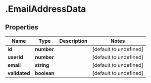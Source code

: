 # .EmailAddressData

## Properties

Name | Type | Description | Notes
------------ | ------------- | ------------- | -------------
**id** | **number** |  | [default to undefined]
**userId** | **number** |  | [default to undefined]
**email** | **string** |  | [default to undefined]
**validated** | **boolean** |  | [default to undefined]

